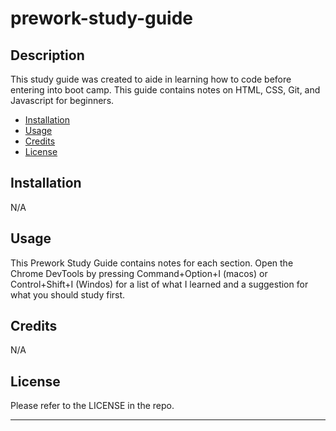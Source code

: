 # prework-study-guide

## Description

This study guide was created to aide in learning how to code before entering into boot camp. This guide contains notes on HTML, CSS, Git, and Javascript for beginners.



- [Installation](#installation)
- [Usage](#usage)
- [Credits](#credits)
- [License](#license)

## Installation

N/A

## Usage

This Prework Study Guide contains notes for each section. Open the Chrome DevTools by pressing Command+Option+I (macos) or Control+Shift+I (Windos) for a list of what I learned and a suggestion for what you should study first. 

## Credits

N/A

## License

Please refer to the LICENSE in the repo.

---

